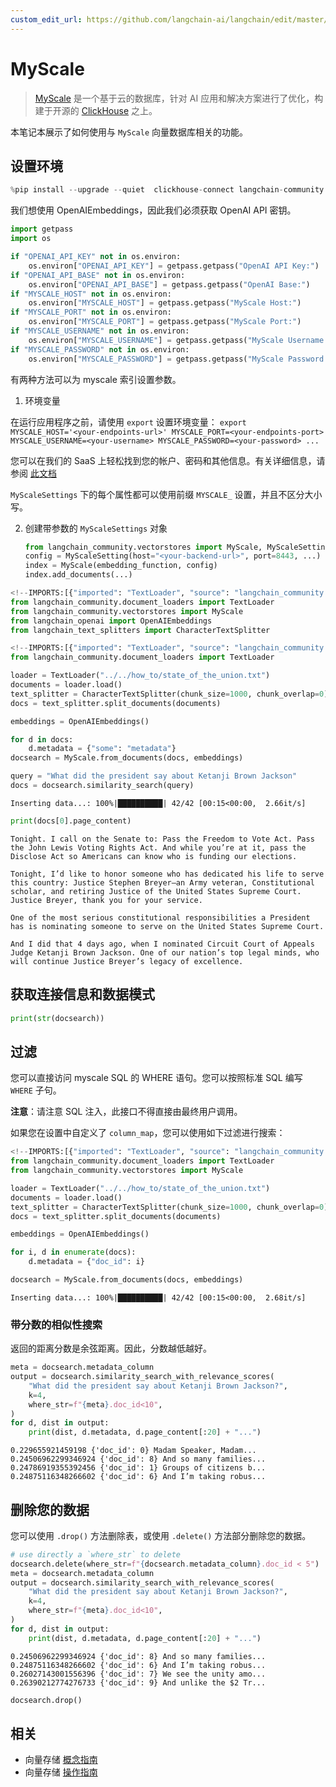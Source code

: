 ```yaml
---
custom_edit_url: https://github.com/langchain-ai/langchain/edit/master/docs/docs/integrations/vectorstores/myscale.ipynb
---
```

# MyScale

>[MyScale](https://docs.myscale.com/en/overview/) 是一个基于云的数据库，针对 AI 应用和解决方案进行了优化，构建于开源的 [ClickHouse](https://github.com/ClickHouse/ClickHouse) 之上。

本笔记本展示了如何使用与 `MyScale` 向量数据库相关的功能。

## 设置环境


```python
%pip install --upgrade --quiet  clickhouse-connect langchain-community
```

我们想使用 OpenAIEmbeddings，因此我们必须获取 OpenAI API 密钥。


```python
import getpass
import os

if "OPENAI_API_KEY" not in os.environ:
    os.environ["OPENAI_API_KEY"] = getpass.getpass("OpenAI API Key:")
if "OPENAI_API_BASE" not in os.environ:
    os.environ["OPENAI_API_BASE"] = getpass.getpass("OpenAI Base:")
if "MYSCALE_HOST" not in os.environ:
    os.environ["MYSCALE_HOST"] = getpass.getpass("MyScale Host:")
if "MYSCALE_PORT" not in os.environ:
    os.environ["MYSCALE_PORT"] = getpass.getpass("MyScale Port:")
if "MYSCALE_USERNAME" not in os.environ:
    os.environ["MYSCALE_USERNAME"] = getpass.getpass("MyScale Username:")
if "MYSCALE_PASSWORD" not in os.environ:
    os.environ["MYSCALE_PASSWORD"] = getpass.getpass("MyScale Password:")
```

有两种方法可以为 myscale 索引设置参数。

1. 环境变量

在运行应用程序之前，请使用 `export` 设置环境变量：
`export MYSCALE_HOST='<your-endpoints-url>' MYSCALE_PORT=<your-endpoints-port> MYSCALE_USERNAME=<your-username> MYSCALE_PASSWORD=<your-password> ...`

您可以在我们的 SaaS 上轻松找到您的帐户、密码和其他信息。有关详细信息，请参阅 [此文档](https://docs.myscale.com/en/cluster-management/)

`MyScaleSettings` 下的每个属性都可以使用前缀 `MYSCALE_` 设置，并且不区分大小写。

2. 创建带参数的 `MyScaleSettings` 对象


    ```python
    from langchain_community.vectorstores import MyScale, MyScaleSettings
    config = MyScaleSetting(host="<your-backend-url>", port=8443, ...)
    index = MyScale(embedding_function, config)
    index.add_documents(...)
    ```


```python
<!--IMPORTS:[{"imported": "TextLoader", "source": "langchain_community.document_loaders", "docs": "https://python.langchain.com/api_reference/community/document_loaders/langchain_community.document_loaders.text.TextLoader.html", "title": "MyScale"}, {"imported": "MyScale", "source": "langchain_community.vectorstores", "docs": "https://python.langchain.com/api_reference/community/vectorstores/langchain_community.vectorstores.myscale.MyScale.html", "title": "MyScale"}, {"imported": "OpenAIEmbeddings", "source": "langchain_openai", "docs": "https://python.langchain.com/api_reference/openai/embeddings/langchain_openai.embeddings.base.OpenAIEmbeddings.html", "title": "MyScale"}, {"imported": "CharacterTextSplitter", "source": "langchain_text_splitters", "docs": "https://python.langchain.com/api_reference/text_splitters/character/langchain_text_splitters.character.CharacterTextSplitter.html", "title": "MyScale"}]-->
from langchain_community.document_loaders import TextLoader
from langchain_community.vectorstores import MyScale
from langchain_openai import OpenAIEmbeddings
from langchain_text_splitters import CharacterTextSplitter
```


```python
<!--IMPORTS:[{"imported": "TextLoader", "source": "langchain_community.document_loaders", "docs": "https://python.langchain.com/api_reference/community/document_loaders/langchain_community.document_loaders.text.TextLoader.html", "title": "MyScale"}]-->
from langchain_community.document_loaders import TextLoader

loader = TextLoader("../../how_to/state_of_the_union.txt")
documents = loader.load()
text_splitter = CharacterTextSplitter(chunk_size=1000, chunk_overlap=0)
docs = text_splitter.split_documents(documents)

embeddings = OpenAIEmbeddings()
```


```python
for d in docs:
    d.metadata = {"some": "metadata"}
docsearch = MyScale.from_documents(docs, embeddings)

query = "What did the president say about Ketanji Brown Jackson"
docs = docsearch.similarity_search(query)
```
```output
Inserting data...: 100%|██████████| 42/42 [00:15<00:00,  2.66it/s]
```

```python
print(docs[0].page_content)
```
```output
Tonight. I call on the Senate to: Pass the Freedom to Vote Act. Pass the John Lewis Voting Rights Act. And while you’re at it, pass the Disclose Act so Americans can know who is funding our elections. 

Tonight, I’d like to honor someone who has dedicated his life to serve this country: Justice Stephen Breyer—an Army veteran, Constitutional scholar, and retiring Justice of the United States Supreme Court. Justice Breyer, thank you for your service. 

One of the most serious constitutional responsibilities a President has is nominating someone to serve on the United States Supreme Court. 

And I did that 4 days ago, when I nominated Circuit Court of Appeals Judge Ketanji Brown Jackson. One of our nation’s top legal minds, who will continue Justice Breyer’s legacy of excellence.
```
## 获取连接信息和数据模式


```python
print(str(docsearch))
```

## 过滤

您可以直接访问 myscale SQL 的 WHERE 语句。您可以按照标准 SQL 编写 `WHERE` 子句。

**注意**：请注意 SQL 注入，此接口不得直接由最终用户调用。

如果您在设置中自定义了 `column_map`，您可以使用如下过滤进行搜索：


```python
<!--IMPORTS:[{"imported": "TextLoader", "source": "langchain_community.document_loaders", "docs": "https://python.langchain.com/api_reference/community/document_loaders/langchain_community.document_loaders.text.TextLoader.html", "title": "MyScale"}, {"imported": "MyScale", "source": "langchain_community.vectorstores", "docs": "https://python.langchain.com/api_reference/community/vectorstores/langchain_community.vectorstores.myscale.MyScale.html", "title": "MyScale"}]-->
from langchain_community.document_loaders import TextLoader
from langchain_community.vectorstores import MyScale

loader = TextLoader("../../how_to/state_of_the_union.txt")
documents = loader.load()
text_splitter = CharacterTextSplitter(chunk_size=1000, chunk_overlap=0)
docs = text_splitter.split_documents(documents)

embeddings = OpenAIEmbeddings()

for i, d in enumerate(docs):
    d.metadata = {"doc_id": i}

docsearch = MyScale.from_documents(docs, embeddings)
```
```output
Inserting data...: 100%|██████████| 42/42 [00:15<00:00,  2.68it/s]
```
### 带分数的相似性搜索

返回的距离分数是余弦距离。因此，分数越低越好。


```python
meta = docsearch.metadata_column
output = docsearch.similarity_search_with_relevance_scores(
    "What did the president say about Ketanji Brown Jackson?",
    k=4,
    where_str=f"{meta}.doc_id<10",
)
for d, dist in output:
    print(dist, d.metadata, d.page_content[:20] + "...")
```
```output
0.229655921459198 {'doc_id': 0} Madam Speaker, Madam...
0.24506962299346924 {'doc_id': 8} And so many families...
0.24786919355392456 {'doc_id': 1} Groups of citizens b...
0.24875116348266602 {'doc_id': 6} And I’m taking robus...
```
## 删除您的数据

您可以使用 `.drop()` 方法删除表，或使用 `.delete()` 方法部分删除您的数据。


```python
# use directly a `where_str` to delete
docsearch.delete(where_str=f"{docsearch.metadata_column}.doc_id < 5")
meta = docsearch.metadata_column
output = docsearch.similarity_search_with_relevance_scores(
    "What did the president say about Ketanji Brown Jackson?",
    k=4,
    where_str=f"{meta}.doc_id<10",
)
for d, dist in output:
    print(dist, d.metadata, d.page_content[:20] + "...")
```
```output
0.24506962299346924 {'doc_id': 8} And so many families...
0.24875116348266602 {'doc_id': 6} And I’m taking robus...
0.26027143001556396 {'doc_id': 7} We see the unity amo...
0.26390212774276733 {'doc_id': 9} And unlike the $2 Tr...
```

```python
docsearch.drop()
```


## 相关

- 向量存储 [概念指南](/docs/concepts/#vector-stores)
- 向量存储 [操作指南](/docs/how_to/#vector-stores)
